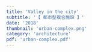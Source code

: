 ```yaml
---
title: 'Valley in the city'
subtitle: '【 都市型複合施設 】'
date: '2018'
thumbnail: 'urban-complex.png'
category: 'architecture'
pdf: 'urban-complex.pdf'
---
```

